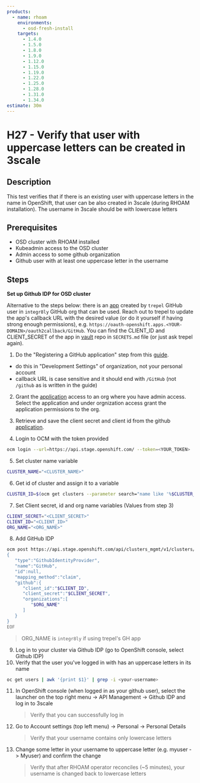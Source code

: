 ```yaml
---
products:
  - name: rhoam
    environments:
      - osd-fresh-install
    targets:
      - 1.4.0
      - 1.5.0
      - 1.8.0
      - 1.9.0
      - 1.12.0
      - 1.15.0
      - 1.19.0
      - 1.22.0
      - 1.25.0
      - 1.28.0
      - 1.31.0
      - 1.34.0
estimate: 30m
---
```


# H27 - Verify that user with uppercase letters can be created in 3scale

## Description

This test verifies that if there is an existing user with uppercase letters in the name in OpenShift, that user can be also created in 3scale (during RHOAM installation). The username in 3scale should be with lowercase letters

## Prerequisites

- OSD cluster with RHOAM installed
- Kubeadmin access to the OSD cluster
- Admin access to some github organization
- Github user with at least one uppercase letter in the username

## Steps

**Set up Github IDP for OSD cluster**

Alternative to the steps below: there is an [app](https://github.com/organizations/integr8ly/settings/applications/1773465) created by `trepel` GitHub user in `integr8ly` GitHub org that can be used. Reach out to trepel to update the app's callback URL with the desired value (or do it yourself if having strong enough permissions), e.g. `https://oauth-openshift.apps.<YOUR-DOMAIN>/oauth2callback/GitHub`. You can find the CLIENT_ID and CLIENT_SECRET of the app in [vault](https://gitlab.cee.redhat.com/integreatly-qe/vault) repo in `SECRETS.md` file (or just ask trepel again).

1. Do the "Registering a GitHub application" step from this [guide](https://docs.openshift.com/container-platform/4.12/authentication/identity_providers/configuring-github-identity-provider.html#identity-provider-registering-github_configuring-github-identity-provider).

- do this in "Development Settings" of organization, not your personal account
- callback URL is case sensitive and it should end with `/GitHub` (not `/github` as is written in the guide)

2. Grant the [application](https://github.com/settings/connections/applications) access to an org where you have admin access. Select the application and under orgnization access grant the application permissions to the org.

3. Retrieve and save the client secret and client id from the github [application](https://github.com/settings/developers).

4. Login to OCM with the token provided

```bash
ocm login --url=https://api.stage.openshift.com/ --token=<YOUR_TOKEN>
```

5. Set cluster name variable

```bash
CLUSTER_NAME="<CLUSTER_NAME>"
```

6. Get id of cluster and assign it to a variable

```bash
CLUSTER_ID=$(ocm get clusters --parameter search="name like '%$CLUSTER_NAME%'" | jq -r '.items[].id')
```

7. Set Client secret, id and org name variables (Values from step 3)

```bash
CLIENT_SECRET="<CLIENT_SECRET>"
CLIENT_ID="<CLIENT_ID>"
ORG_NAME="<ORG_NAME>"
```

8. Add GitHub IDP

```bash
ocm post https://api.stage.openshift.com/api/clusters_mgmt/v1/clusters/$CLUSTER_ID/identity_providers --body=<<EOF
{
   "type":"GithubIdentityProvider",
   "name":"GitHub",
   "id":null,
   "mapping_method":"claim",
   "github":{
      "client_id":"$CLIENT_ID",
      "client_secret":"$CLIENT_SECRET",
      "organizations":[
         "$ORG_NAME"
      ]
   }
}
EOF
```

> ORG_NAME is `integr8ly` if using trepel's GH app

9. Log in to your cluster via Github IDP (go to OpenShift console, select Github IDP)
10. Verify that the user you've logged in with has an uppercase letters in its name

```bash
oc get users | awk '{print $1}' | grep -i <your-username>
```

11. In OpenShift console (when logged in as your github user), select the launcher on the top right menu -> API Management -> Github IDP and log in to 3scale
    > Verify that you can successfully log in
12. Go to Account settings (top left menu) -> Personal -> Personal Details
    > Verify that your username contains only lowercase letters
13. Change some letter in your username to uppercase letter (e.g. myuser -> Myuser) and confirm the change
    > Verify that after RHOAM operator reconciles (~5 minutes), your username is changed back to lowercase letters
